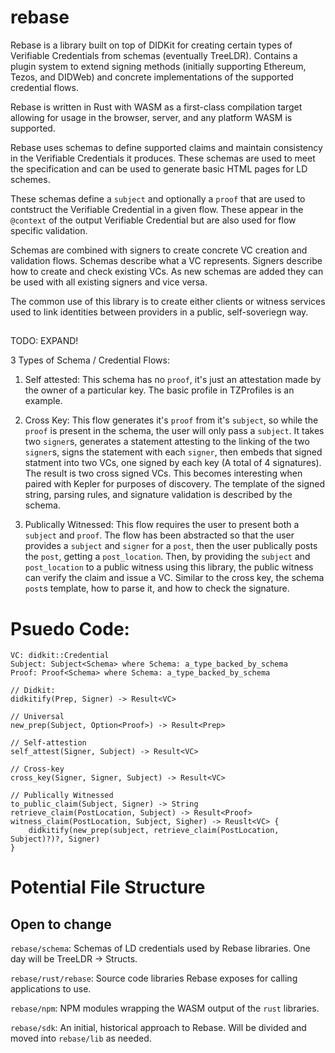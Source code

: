 # rebase

Rebase is a library built on top of DIDKit for creating certain types of Verifiable Credentials from schemas (eventually TreeLDR). Contains a plugin system to extend signing methods (initially supporting Ethereum, Tezos, and DIDWeb) and concrete implementations of the supported credential flows. 

Rebase is written in Rust with WASM as a first-class compilation target allowing for usage in the browser, server, and any platform WASM is supported.

Rebase uses schemas to define supported claims and maintain consistency in the Verifiable Credentials it produces. These schemas are used to meet the specification and can be used to generate basic HTML pages for LD schemes.

These schemas define a `subject` and optionally a `proof` that are used to contstruct the Verifiable Credential in a given flow. These appear in the `@context` of the output Verifiable Credential but are also used for flow specific validation. 

Schemas are combined with signers to create concrete VC creation and validation flows. Schemas describe what a VC represents. Signers describe how to create and check existing VCs. As new schemas are added they can be used with all existing signers and vice versa.

The common use of this library is to create either clients or witness services used to link identities between providers in a public, self-soveriegn way.

## 

TODO: EXPAND!

3 Types of Schema / Credential Flows:
1) Self attested: This schema has no `proof`, it's just an attestation made by the owner of a particular key. The basic profile in TZProfiles is an example.

2) Cross Key: This flow generates it's `proof` from it's `subject`, so while the `proof` is present in the schema, the user will only pass a `subject`. It takes two `signer`s, generates a statement attesting to the linking of the two `signer`s, signs the statement with each `signer`, then embeds that signed statment into two VCs, one signed by each key (A total of 4 signatures). The result is two cross signed VCs. This becomes interesting when paired with Kepler for purposes of discovery. The template of the signed string, parsing rules, and signature validation is described by the schema.

3) Publically Witnessed: This flow requires the user to present both a `subject` and `proof`. The flow has been abstracted so that the user provides a `subject` and `signer` for a `post`, then the user publically posts the `post`, getting a `post_location`. Then, by providing the `subject` and `post_location` to a public witness using this library, the public witness can verify the claim and issue a VC. Similar to the cross key, the schema `post`s template, how to parse it, and how to check the signature.

# Psuedo Code:

```
VC: didkit::Credential
Subject: Subject<Schema> where Schema: a_type_backed_by_schema
Proof: Proof<Schema> where Schema: a_type_backed_by_schema

// Didkit:
didkitify(Prep, Signer) -> Result<VC>

// Universal
new_prep(Subject, Option<Proof>) -> Result<Prep>

// Self-attestion
self_attest(Signer, Subject) -> Result<VC>

// Cross-key
cross_key(Signer, Signer, Subject) -> Result<VC>

// Publically Witnessed
to_public_claim(Subject, Signer) -> String
retrieve_claim(PostLocation, Subject) -> Result<Proof>
witness_claim(PostLocation, Subject, Sigher) -> Reuslt<VC> {
    didkitify(new_prep(subject, retrieve_claim(PostLocation, Subject)?)?, Signer)
}
```
# Potential File Structure
## Open to change

`rebase/schema`: Schemas of LD credentials used by Rebase libraries. One day will be TreeLDR -> Structs.

`rebase/rust/rebase`: Source code libraries Rebase exposes for calling applications to use.

`rebase/npm`: NPM modules wrapping the WASM output of the `rust` libraries.

`rebase/sdk`: An initial, historical approach to Rebase. Will be divided and moved into `rebase/lib` as needed.